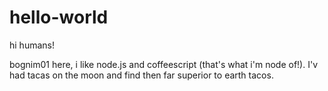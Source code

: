 # hello-world 

hi humans! 

bognim01 here, i like node.js and coffeescript (that's what i'm node of!).
I'v  had tacas on the moon and find then far superior to earth tacos.
